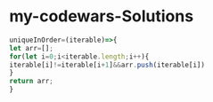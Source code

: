# my-codewars-Solutions 
 


```javascript  
uniqueInOrder=(iterable)=>{
let arr=[];
for(let i=0;i<iterable.length;i++){
iterable[i]!=iterable[i+1]&&arr.push(iterable[i])
}
return arr;
} 
```  
